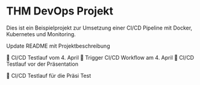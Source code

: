 # THM DevOps Projekt

Dies ist ein Beispielprojekt zur Umsetzung einer CI/CD Pipeline mit Docker, Kubernetes und Monitoring.

Update README mit Projektbeschreibung

🚀 CI/CD Testlauf vom 4. April
🚀 Trigger CI/CD Workflow am 4. April
🚀 CI/CD Testlauf vor der Präsentation

🚀 CI/CD Testlauf für die Präsi
Test
